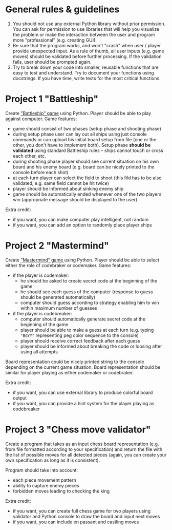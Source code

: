 # General rules & guidelines

1. You should not use any external Python library without prior permission. You can ask for permission to use libraries that will help you visualize the problem or make the interaction between the user and program more "professional" (e.g. creating GUI).
2. Be sure that the program works, and won't "crash" when user / player provide unexpected input. As a rule of thumb, all user inputs (e.g. game moves) should be validated before further processing. If the validation fails, user should be prompted again.
3. Try to break down your code into smaller, reusable functions that are easy to test and understand. Try to document your functions using docstrings. If you have time, write tests for the most critical functions.

# Project 1 "Battleship"

Create ["Battleship" game](https://en.wikipedia.org/wiki/Battleship_(game)) using Python. Player should be able to play against computer. Game features:
- game should consist of two phases (setup phase and shooting phase)
- during setup phase user can lay out all ships using just console commands or can upload his initial board setup from file (one or the other, you don't have to implement both). Setup phase **should be validated** using standard Battleship rules – ships cannot touch or cross each other, etc.
- during shooting phase player should see current situation on his own board and his enemy board (e.g. board can be nicely printed to the console before each shot)
- at each turn player can select the field to shoot (this fild has to be also validated, e.g. same field cannot be hit twice)
- player should be informed about sinking enemy ship
- game should be automatically ended whenever one of the two players win (appropriate message should be displayed to the user)

Extra credit:
- if you want, you can make computer play intelligent, not random
- if you want, you can add an option to randomly place player ships

# Project 2 "Mastermind"

Create ["Mastermind" game ](https://pl.wikipedia.org/wiki/Mastermind_(gra_planszowa)) using Python. Player should be able to select either the role of codebraker or codemaker. Game features:
- if the player is codemaker:
    - he should be asked to create secret code at the beginning of the game
    - he should see each guess of the computer (response to guess should be generated automatically)
    - computer should guess according to strategy enabling him to win within maximum number of guesses
- if the player is codebreaker:
    - computer should automatically generate secret code at the beginning of the game
    - player should be able to make a guess at each turn (e.g. typing `"BGYY"` representing peg color sequence to the console)
    - player should receive correct feedback after each guess
    - player should be informed about breaking the code or loosing after using all attempts
    
Board representation could be nicely printed string to the console depending on the current game situation. Board representation should be similar for player playing as either codemaker or codebraker. 

Extra credit:
- if you want, you can use external library to produce colorful board output
- if you want, you can provide a hint system for the player playing as codebreaker

# Project 3 "Chess move validator"

Create a program that takes as an input chess board representation (e.g. from file formatted according to your specification) and return the file with the list of possible moves for all detected pieces (again, you can create your own specification as long as it is consistent). 

Program should take into account:
- each piece movement pattern 
- ability to capture enemy pieces
- forbidden moves leading to checking the king
    
Extra credit:
- if you want, you can create full chess game for two players using validator and Python console to draw the board and input next moves
- if you want, you can include en passant and castling moves